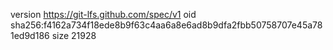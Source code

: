 version https://git-lfs.github.com/spec/v1
oid sha256:f4162a734f18ede8b9f63c4aa6a8e6ad8b9dfa2fbb50758707e45a781ed9d186
size 21928
